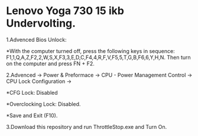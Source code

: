 # Lenovo Yoga 730 15 ikb Undervolting.

1.Advenced Bios Unlock:

*With the computer turned off, press the following keys in sequence: F1,1,Q,A,Z,F2,2,W,S,X,F3,3,E,D,C,F4,4,R,F,V,F5,5,T,G,B,F6,6,Y,H,N.
Then turn on the computer and press FN + F2.

2.Advenced -> Power & Preformace -> CPU - Power Management Control -> CPU Lock Configuration ->

*CFG Lock: Disabled

*Overclocking Lock: Disabled.

*Save and Exit (F10).

3.Download this repository and run ThrottleStop.exe and Turn On.
